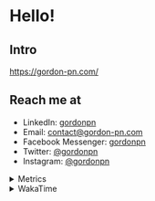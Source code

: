 # Hello!

## Intro

<https://gordon-pn.com/>

## Reach me at

- LinkedIn: [gordonpn](https://www.linkedin.com/in/gordonpn/)
- Email: [contact@gordon-pn.com](mailto:contact@gordon-pn.com)
- Facebook Messenger: [gordonpn](https://www.messenger.com/t/Gordonpn)
- Twitter: [@gordonpn](https://twitter.com/Gordonpn)
- Instagram: [@gordonpn](https://www.instagram.com/gordonpn/)

<details>
  <summary>Metrics</summary>

  <img align="center" src="https://github.com/gordonpn/gordonpn/blob/master/github-metrics.svg" alt="GitHub Metrics">

</details>

<details>
  <summary>WakaTime</summary>

  <!--START_SECTION:waka-->
📊 **This Week I Spent My Time On** 

```text
💬 Programming Languages: 
Java                     6 hrs 51 mins       ██████████░░░░░░░░░░░░░░░   39.09 % 
Brazil Dependency Config 4 hrs 42 mins       ███████░░░░░░░░░░░░░░░░░░   26.91 % 
XML                      2 hrs 18 mins       ███░░░░░░░░░░░░░░░░░░░░░░   13.20 % 
HTML                     1 hr 30 mins        ██░░░░░░░░░░░░░░░░░░░░░░░   08.61 % 
JavaScript               50 mins             █░░░░░░░░░░░░░░░░░░░░░░░░   04.82 % 

🔥 Editors: 
IntelliJ IDEA            17 hrs 14 mins      █████████████████████████   98.41 % 
VS Code                  16 mins             ░░░░░░░░░░░░░░░░░░░░░░░░░   01.59 % 
```


 Last Updated on 24/01/2025 16:25:25 UTC
<!--END_SECTION:waka-->
</details>

